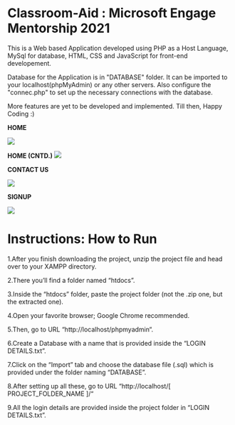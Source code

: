 # Classroom-Aid : Microsoft Engage Mentorship 2021

This is a Web based Application developed using PHP as a Host Language, MySql for database, HTML, CSS and JavaScript for front-end developement.

Database for the Application is in "DATABASE" folder. It can be imported to your localhost(phpMyAdmin) or any other servers.
Also configure the "connec.php" to set up the necessary connections with the database.

More features are yet to be developed and implemented. Till then, Happy Coding :)

**HOME**

![](images/one.jpg)

**HOME (CNTD.)**
![](images/two.jpg)

**CONTACT US**

![](images/three.jpg)

**SIGNUP**

![](images/four.jpg)

# Instructions: How to Run
1.After you finish downloading the project, unzip the project file and head over to your XAMPP directory.

2.There you’ll find a folder named “htdocs”.

3.Inside the “htdocs” folder, paste the project folder (not the .zip one, but the extracted one).

4.Open your favorite browser; Google Chrome recommended.

5.Then, go to URL “http://localhost/phpmyadmin“.

6.Create a Database with a name that is provided inside the “LOGIN DETAILS.txt”.

7.Click on the “Import” tab and choose the database file (.sql) which is provided under the folder naming “DATABASE”.

8.After setting up all these, go to URL “http://localhost/[ PROJECT_FOLDER_NAME ]/“

9.All the login details are provided inside the project folder in “LOGIN DETAILS.txt”.
